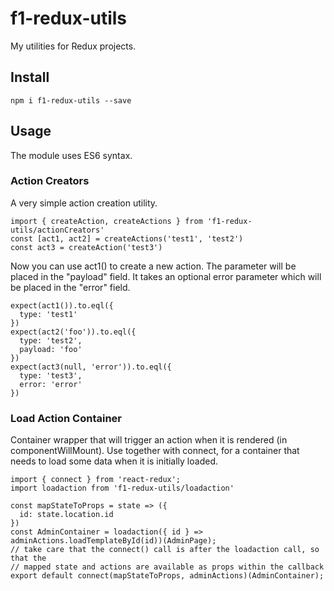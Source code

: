 # f1-redux-utils

My utilities for Redux projects.

## Install

`npm i f1-redux-utils --save`

## Usage

The module uses ES6 syntax.

### Action Creators

A very simple action creation utility.

```
import { createAction, createActions } from 'f1-redux-utils/actionCreators'
const [act1, act2] = createActions('test1', 'test2')
const act3 = createAction('test3')
```

Now you can use act1() to create a new action.
The parameter will be placed in the "payload" field.
It takes an optional error parameter which will be placed in the
"error" field.

```
expect(act1()).to.eql({
  type: 'test1'
})
expect(act2('foo')).to.eql({
  type: 'test2',
  payload: 'foo'
})
expect(act3(null, 'error')).to.eql({
  type: 'test3',
  error: 'error'
})
```

### Load Action Container

Container wrapper that will trigger an action when it is rendered (in componentWillMount).
Use together with connect, for a container that needs to load some data when it is initially loaded.

```
import { connect } from 'react-redux';
import loadaction from 'f1-redux-utils/loadaction'

const mapStateToProps = state => ({
  id: state.location.id
})
const AdminContainer = loadaction({ id } => adminActions.loadTemplateById(id))(AdminPage);
// take care that the connect() call is after the loadaction call, so that the
// mapped state and actions are available as props within the callback
export default connect(mapStateToProps, adminActions)(AdminContainer);
```
